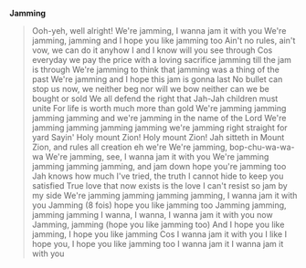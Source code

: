 **Jamming**
>Ooh-yeh, well alright!
>We're jamming, I wanna jam it with you
>We're jamming, jamming and I hope you like jamming too
>Ain't no rules, ain't vow, we can do it anyhow I and I know will you see through
>Cos everyday we pay the price with a loving sacrifice jamming till the jam is through
>We're jamming to think that jamming was a thing of the past
>We're jamming and I hope this jam is gonna last
>No bullet can stop us now, we neither beg nor will we bow
>neither can we be bought or sold
>We all defend the right that Jah-Jah children must unite
>For life is worth much more than gold
>We're jamming jamming jamming jamming and we're jamming in the name of the Lord
>We're jamming jamming jamming jamming we're jamming right straight for yard
>Sayin' Holy mount Zion! Holy mount Zion!
>Jah sitteth in Mount Zion, and rules all creation eh we're
>We're jamming, bop-chu-wa-wa-wa
>We're jamming, see, I wanna jam it with you
>We're jamming jamming jamming jamming, and jam down hope you're jamming too
>Jah knows how much I've tried, the truth I cannot hide to keep you satisfied
>True love that now exists is the love I can't resist so jam by my side
>We're jamming jamming jamming jamming, I wanna jam it with you
>Jamming (8 fois) hope you like jamming too
>Jamming jamming, jamming jamming
>I wanna, I wanna, I wanna jam it with you now
>Jamming, jamming (hope you like jamming too)
>And I hope you like jamming, I hope you like jamming
>Cos I wanna jam it with you
>I like I hope you, I hope you like jamming too
>I wanna jam it
>I wanna jam it with you
